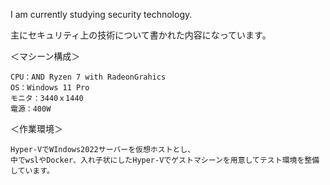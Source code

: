 I am currently studying security technology.

主にセキュリティ上の技術について書かれた内容になっています。

＜マシーン構成＞

	CPU：AND Ryzen 7 with RadeonGrahics
	OS：Windows 11 Pro
	モニタ：3440ｘ1440
	電源：400W

＜作業環境＞

	Hyper-VでWIndows2022サーバーを仮想ホストとし、
 	中でwslやDocker、入れ子状にしたHyper-Vでゲストマシーンを用意してテスト環境を整備しています。
